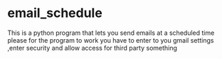 # email_schedule
This is a python program that lets you send emails at a scheduled time
please for the program to work you have to enter to you gmail settings ,enter security and allow access for third party something 


